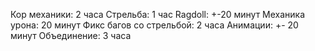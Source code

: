 Кор механики: 2 часа
Стрельба: 1 час
Ragdoll: +-20 минут
Механика урона: 20 минут
Фикс багов со стрельбой: 2 часа
Анимации: +- 20 минут
Объединение: 3 часа
